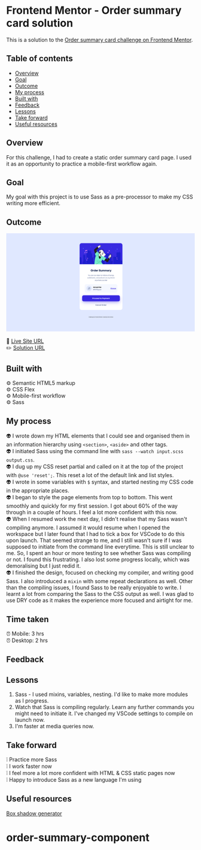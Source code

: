# Frontend Mentor - Order summary card solution

This is a solution to the [Order summary card challenge on Frontend Mentor](https://www.frontendmentor.io/challenges/order-summary-component-QlPmajDUj).

## Table of contents

- [Overview](#overview)
- [Goal](#goal)
- [Outcome](#outcome)
- [My process](#my-process)
- [Built with](#built-with)
- [Feedback](#feedback)
- [Lessons](#lessons)
- [Take forward](#take-forward)
- [Useful resources](#useful-resources)

## Overview

For this challenge, I had to create a static order summary card page. I used it as an opportunity to practice a mobile-first workflow again.

## Goal

My goal with this project is to use Sass as a pre-processor to make my CSS writing more efficient.

## Outcome

![](./order-component-desktop.png)

:jigsaw: [Live Site URL](https://i000o.github.io/order-summary-component/)  
:pencil2: [Solution URL](https://www.frontendmentor.io/solutions/order-summary-component-with-sass-Gn0iz24H8z)

## Built with

:gear: Semantic HTML5 markup  
:gear: CSS Flex  
:gear: Mobile-first workflow  
:gear: Sass

## My process

:alien: I wrote down my HTML elements that I could see and organised them in an information hierarchy using `<section>`, `<aside>` and other tags.  
:alien: I initiated Sass using the command line with `sass --watch input.scss output.css`.  
:alien: I dug up my CSS reset partial and called on it at the top of the project with `@use 'reset';`. This reset a lot of the default link and list styles.  
:alien: I wrote in some variables with `$` syntax, and started nesting my CSS code in the appropriate places.  
:alien: I began to style the page elements from top to bottom. This went smoothly and quickly for my first session. I got about 60% of the way through in a couple of hours. I feel a lot more confident with this now.  
:alien: When I resumed work the next day, I didn't realise that my Sass wasn't compiling anymore. I assumed it would resume when I opened the workspace but I later found that I had to tick a box for VSCode to do this upon launch. That seemed strange to me, and I still wasn't sure if I was supposed to initiate from the command line everytime. This is still unclear to me. So, I spent an hour or more testing to see whether Sass was compiling or not. I found this frustrating. I also lost some progress locally, which was demoralising but I just redid it.  
:alien: I finished the design, focused on checking my compiler, and writing good Sass. I also introduced a `mixin` with some repeat declarations as well. Other than the compiling issues, I found Sass to be really enjoyable to write. I learnt a lot from comparing the Sass to the CSS output as well. I was glad to use DRY code as it makes the experience more focused and airtight for me.

## Time taken

:alarm_clock: Mobile: 3 hrs  
:alarm_clock: Desktop: 2 hrs

## Feedback

## Lessons

1. Sass - I used mixins, variables, nesting. I'd like to make more modules as I progress.
2. Watch that Sass is compiling regularly. Learn any further commands you might need to initiate it. I've changed my VSCode settings to compile on launch now.
3. I'm faster at media queries now.

## Take forward

:grey_exclamation: Practice more Sass  
:grey_exclamation: I work faster now  
:grey_exclamation: I feel more a lot more confident with HTML & CSS static pages now  
:grey_exclamation: Happy to introduce Sass as a new language I'm using

## Useful resources

[Box shadow generator](https://developer.mozilla.org/en-US/docs/Web/CSS/CSS_backgrounds_and_borders/Box-shadow_generator)

# order-summary-component
